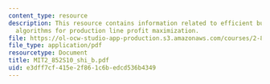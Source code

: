 ```yaml
---
content_type: resource
description: This resource contains information related to efficient buffer design
  algorithms for production line profit maximization.
file: https://ol-ocw-studio-app-production.s3.amazonaws.com/courses/2-852-manufacturing-systems-analysis-spring-2010/e3dff7cf415e2f861c6bedcd536b4349_MIT2_852S10_shi_b.pdf
file_type: application/pdf
resourcetype: Document
title: MIT2_852S10_shi_b.pdf
uid: e3dff7cf-415e-2f86-1c6b-edcd536b4349
---
```

